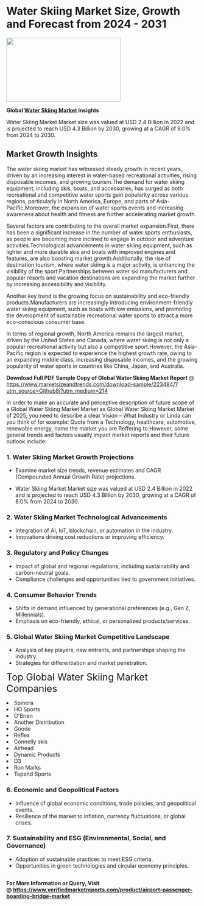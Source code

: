 <H1>Water Skiing Market Size, Growth and Forecast from 2024 - 2031</H1><img class="aligncenter size-medium wp-image-584254" src="https://thirdeyenews.in/wp-content/uploads/2024/09/Global-Market-Research-300x168.jpeg" alt="" width="300" height="168" /><p><strong>Global&nbsp;<a href="https://www.marketsizeandtrends.com/download-sample/223484/?utm_source=Github8j?utm_medium=214">Water Skiing Market</a> Insights</strong></p><p>Water Skiing Market Market size was valued at USD 2.4 Billion in 2022 and is projected to reach USD 4.3 Billion by 2030, growing at a CAGR of 8.0% from 2024 to 2030.</p><p><h2>Market Growth Insights</h2> <p>The water skiing market has witnessed steady growth in recent years, driven by an increasing interest in water-based recreational activities, rising disposable incomes, and growing tourism.The demand for water skiing equipment, including skis, boats, and accessories, has surged as both recreational and competitive water sports gain popularity across various regions, particularly in North America, Europe, and parts of Asia-Pacific.Moreover, the expansion of water sports events and increasing awareness about health and fitness are further accelerating market growth.</p> <p>Several factors are contributing to the overall market expansion.First, there has been a significant increase in the number of water sports enthusiasts, as people are becoming more inclined to engage in outdoor and adventure activities.Technological advancements in water skiing equipment, such as lighter and more durable skis and boats with improved engines and features, are also boosting market growth.Additionally, the rise of destination tourism, where water skiing is a major activity, is enhancing the visibility of the sport.Partnerships between water ski manufacturers and popular resorts and vacation destinations are expanding the market further by increasing accessibility and visibility.</p> <p>Another key trend is the growing focus on sustainability and eco-friendly products.Manufacturers are increasingly introducing environment-friendly water skiing equipment, such as boats with low emissions, and promoting the development of sustainable recreational water sports to attract a more eco-conscious consumer base.</p> <p>In terms of regional growth, North America remains the largest market, driven by the United States and Canada, where water skiing is not only a popular recreational activity but also a competitive sport.However, the Asia-Pacific region is expected to experience the highest growth rate, owing to an expanding middle class, increasing disposable incomes, and the growing popularity of water sports in countries like China, Japan, and Australia.</p> <p><span class=""><strong>Download Full PDF Sample Copy of Global Water Skiing Market Report</strong> @ <a href="https://www.marketsizeandtrends.com/download-sample/223484/?utm_source=Github8j?utm_medium=214" target="_blank">https://www.marketsizeandtrends.com/download-sample/223484/?utm_source=Github8j?utm_medium=214</a></span></p><p>In order to make an accurate and perceptive description of future scope of a Global&nbsp;Water Skiing Market Market as Global&nbsp;Water Skiing Market Market of 2025, you need to describe a clear Vision &ndash; What Industry or Linda can you think of for example: Quote from a Technology, healthcare, automotive, renewable energy, name the market you are Reffering to.However, some general trends and factors usually impact market reports and their future outlook include:</p><h3>1.&nbsp;<strong>Water Skiing Market Growth Projections</strong></h3><ul><li>Examine market size trends, revenue estimates and CAGR (Compounded Annual Growth Rate) projections.</li><li><p>Water Skiing Market Market size was valued at USD 2.4 Billion in 2022 and is projected to reach USD 4.3 Billion by 2030, growing at a CAGR of 8.0% from 2024 to 2030.</p></li></ul><h3>2.&nbsp;<strong>Water Skiing Market Technological Advancements</strong></h3><ul><li>Integration of AI, IoT, blockchain, or automation in the industry.</li><li>Innovations driving cost reductions or improving efficiency.</li></ul><h3>3.&nbsp;<strong>Regulatory and Policy Changes</strong></h3><ul><li>Impact of global and regional regulations, including sustainability and carbon-neutral goals.</li><li>Compliance challenges and opportunities tied to government initiatives.</li></ul><h3>4.&nbsp;<strong>Consumer Behavior Trends</strong></h3><ul><li>Shifts in demand influenced by generational preferences (e.g., Gen Z, Millennials).</li><li>Emphasis on eco-friendly, ethical, or personalized products/services.</li></ul><h3>5.&nbsp;<strong>Global Water Skiing Market Competitive Landscape</strong></h3><ul><li>Analysis of key players, new entrants, and partnerships shaping the industry.</li><li>Strategies for differentiation and market penetration.</li></ul><p data-pm-slice="1 1 []"><span style="color: inherit; font-family: inherit; font-size: 25px;">Top Global Water Skiing Market Companies</span></p><div class="" data-test-id=""><p><li>Spinera</li><li> HO Sports</li><li> O'Brien</li><li> Another Distribution</li><li> Goode</li><li> Reflex</li><li> Connelly skis</li><li> Airhead</li><li> Dynamic Products</li><li> D3</li><li> Ron Marks</li><li> Topend Sports</li></p></div><h3>6.&nbsp;<strong>Economic and Geopolitical Factors</strong></h3><ul><li>Influence of global economic conditions, trade policies, and geopolitical events.</li><li>Resilience of the market to inflation, currency fluctuations, or global crises.</li></ul><h3>7.&nbsp;<strong>Sustainability and ESG (Environmental, Social, and Governance)</strong></h3><ul><li>Adoption of sustainable practices to meet ESG criteria.</li><li>Opportunities in green technologies and circular economy principles.</li></ul><h2><strong style="font-size: 14px;">For More Information or Query, Visit @&nbsp;</strong><a style="background-color: #ffffff; font-size: 14px;" href="https://www.marketsizeandtrends.com/report/water-skiing-market/" target="_blank">https://www.verifiedmarketreports.com/product/airport-passenger-boarding-bridge-market</a></h2>